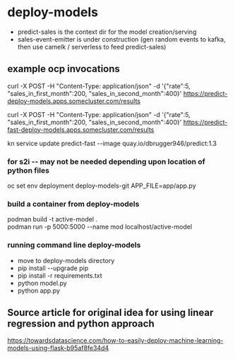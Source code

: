 # deploy-models

- predict-sales is the context dir for the model creation/serving  
- sales-event-emitter is under construction (gen random events to kafka, then use camelk / serverless to feed predict-sales)  

## example ocp invocations
curl -X POST -H "Content-Type: application/json" -d  '{"rate":5, "sales_in_first_month":200, "sales_in_second_month":400}' https://predict-deploy-models.apps.somecluster.com/results

curl -X POST -H "Content-Type: application/json" -d  '{"rate":5, "sales_in_first_month":200, "sales_in_second_month":400}' https://predict-fast-deploy-models.apps.somecluster.com/results


kn service update predict-fast --image quay.io/dbrugger946/predict:1.3

### for s2i  -- may not be needed depending upon location of python files
oc set env deployment deploy-models-git  APP_FILE=app/app.py
### build a container from deploy-models
podman build -t active-model .  
podman run  -p 5000:5000  --name mod localhost/active-model  
### running command line deploy-models
- move to deploy-models directory
- pip install --upgrade pip
- pip install -r requirements.txt
- python model.py
- python app.py

## Source article for original idea for using linear regression and python approach

https://towardsdatascience.com/how-to-easily-deploy-machine-learning-models-using-flask-b95af8fe34d4



